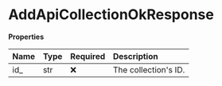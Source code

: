 # AddApiCollectionOkResponse

**Properties**

| Name | Type | Required | Description          |
| :--- | :--- | :------- | :------------------- |
| id\_ | str  | ❌       | The collection's ID. |

<!-- This file was generated by liblab | https://liblab.com/ -->
